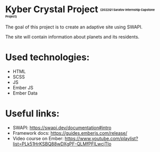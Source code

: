 # Kyber Crystal Project <sub><sup><sub><sup><sub><sup> (2022Q1 Saratov Internship Capstone Project) </sup></sub></sup></sub></sup></sub>

The goal of this project is to create an adaptive site using SWAPI.

The site will contain information about planets and its residents.

# Used technologies:

* HTML
* SCSS
* JS
* Ember JS
* Ember Data

# Useful links:

* SWAPI: https://swapi.dev/documentation#intro
* Framework docs: https://guides.emberjs.com/release/
* Video course on Ember: https://www.youtube.com/playlist?list=PLk51HrKSBQ88wDXgPF-QLMfPFlLwcjTlo